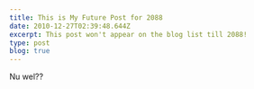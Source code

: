 ```yaml
---
title: This is My Future Post for 2088
date: 2010-12-27T02:39:48.644Z
excerpt: This post won't appear on the blog list till 2088!
type: post
blog: true
---
```



Nu wel??
